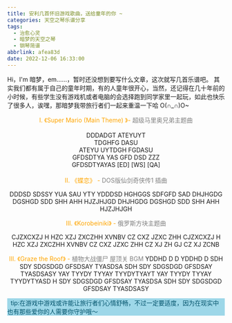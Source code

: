 ```yaml
---
title: 安利几首怀旧游戏歌曲，送给童年的你 ~
categories: 天空之琴乐谱分享
tags:
  - 治愈心灵
  - 暗梦的天空之琴
  - 钢琴简谱
abbrlink: afea83d
date: 2022-12-06 16:33:00
---
```

Hi，I'm 暗梦，em......，暂时还没想到要写什么文章，这次就写几首乐谱吧。
其实我们都有属于自己的童年时期，有的人童年很开心，当然，还记得在几十年前的小时候，有些学生没有游戏机或者电脑的会选择跑到同学家里一起玩，如此也快乐了很多人，诶嘿，那暗梦我带旅行者们一起来重温一下哈  O(∩_∩)O~

<div id="darkdream_inject_tips"></div>
<script>
enable_keypiano();
echo_inject_tips();
</script>
<center>
<font color="orange">I. 《Super Mario (Main Theme) 》- <font color="gray">超级马里奥兄弟主题曲</font></font><br><br>
DDDADGT ATEYUYT<br>
TDGHFG DASU<br>
ATEYU UYTDGH FGDASU<br>
GFDSDTYA YAS GFD DSD ZZZ<br>
GFDSDTYAYAS [ED] [WS] [QA]<br>
<br>
<font color="orange">II. 《蝶恋》 - <font color="gray">DOS版仙剑奇侠传1 插曲</font></font><br>

DDDSD SDSSY YUA SAU YTY
YDDDSD HGHGGS SDFGFD SAD
DHJHGDG DGSHGD SDD
SHH AHH HJZJHJGD
DHJHGDG DGSHGD SDD
SHH AHH HJZJHJGH

<font color="orange">III. 《Korobeiniki》 - <font color="gray">俄罗斯方块主题曲</font></font>

CJZXCXZJ H HZC
XZJ ZXCZHH XVNBV CZ CXZ JZXC ZHH
CJZXCXZJ H HZC
XZJ ZXCZHH XVNBV CZ CXZ JZXC ZHH
CZ XJ ZH GJ
CZ XJ ZCNB

<font color="orange">III. 《Graze the Roof》 - <font color="gray">植物大战僵尸 屋顶关 BGM</font></font>
YDDHD D D YDDHD D
SDH SDY SDGSDGD GFSDSAY TYASDSA
SDH SDY SDGSDGD GFSDSAY TYASDSASY
YAY TYYDY TYYAY TYYDYTYAYT
YAY TYYDY TYYAY TYYDYTYASD
H SDY SDGSDGD GFSDSAY TYASDSA
SDH SDY SDGSDGD GFSDSAY TYASDSASY

</center>

<div class="mdui-hoverable shortcodestyle" style="background: #9dd7e8 !important;color: #03536b !important;text-indent: 0 !important;"><i class="fa fa-check-square"></i>&nbsp;&nbsp;tip:在游戏中游戏或许能让旅行者们心情舒畅，不过一定要适度，因为在现实中也有那些爱你的人需要你守护哦～ </div>
